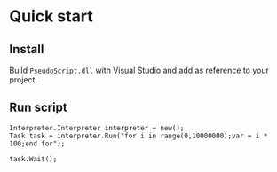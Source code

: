# Quick start

## Install

Build `PseudoScript.dll` with Visual Studio and add as reference to your project.

## Run script

```
Interpreter.Interpreter interpreter = new();
Task task = interpreter.Run("for i in range(0,10000000);var = i * 100;end for");

task.Wait();
```